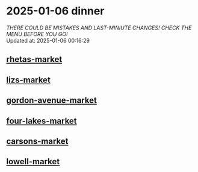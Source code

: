 # 2025-01-06 dinner  
*THERE COULD BE MISTAKES AND LAST-MINIUTE CHANGES! CHECK THE MENU BEFORE YOU GO!*  
Updated at: 2025-01-06 00:16:29  
## [rhetas-market](https://wisc-housingdining.nutrislice.com/menu/rhetas-market/dinner/2025-01-06)  
## [lizs-market](https://wisc-housingdining.nutrislice.com/menu/lizs-market/dinner/2025-01-06)  
## [gordon-avenue-market](https://wisc-housingdining.nutrislice.com/menu/gordon-avenue-market/dinner/2025-01-06)  
## [four-lakes-market](https://wisc-housingdining.nutrislice.com/menu/four-lakes-market/dinner/2025-01-06)  
## [carsons-market](https://wisc-housingdining.nutrislice.com/menu/carsons-market/dinner/2025-01-06)  
## [lowell-market](https://wisc-housingdining.nutrislice.com/menu/lowell-market/dinner/2025-01-06)  
  
